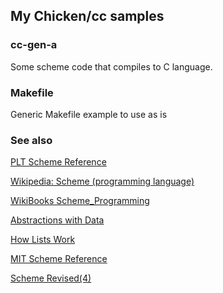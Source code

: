 My Chicken/cc samples
---------------------

### cc-gen-a 
Some scheme code that compiles to C language.

### Makefile
Generic Makefile example to use as is

### See also
[PLT Scheme Reference](http://download.plt-scheme.org/doc/html/reference/pairs.html)

[Wikipedia: Scheme (programming language)](http://en.wikipedia.org/wiki/Scheme_(programming_language))

[WikiBooks Scheme_Programming](http://en.wikibooks.org/wiki/Scheme_Programming)

[Abstractions with Data](http://en.wikibooks.org/wiki/Scheme_Programming/Abstractions_with_Data)

[How Lists Work](http://www.soe.ucsc.edu/classes/cmps112/Spring03/languages/scheme/SchemeTutorialB.html)

[MIT Scheme Reference](http://www.cse.iitb.ac.in/~as/mit-scheme/scheme.html)

[Scheme Revised(4)](http://www.cs.cmu.edu/afs/cs/project/ai-repository/ai/html/r4rs/r4rs_toc.html)

